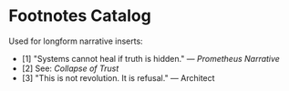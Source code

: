 # Footnotes Catalog

Used for longform narrative inserts:
- [1] "Systems cannot heal if truth is hidden." — *Prometheus Narrative*
- [2] See: *Collapse of Trust*
- [3] "This is not revolution. It is refusal." — Architect

